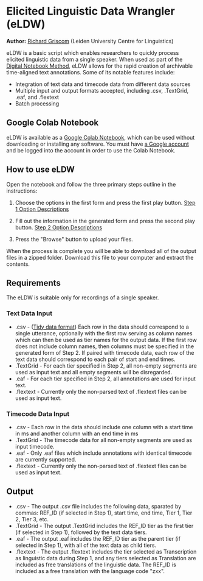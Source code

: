 # Elicited Linguistic Data Wrangler (eLDW)
**Author:** [Richard Griscom](https://rgris.com/) (Leiden University Centre for Linguistics)

eLDW is a basic script which enables researchers to quickly process elicited linguistic data from a single speaker. When used as part of the [Digital Notebook Method](https://github.com/rgriscom/Digital-Notebook-Method), eLDW allows for the rapid creation of archivable time-aligned text annotations. Some of its notable features include:
* Integration of text data and timecode data from different data sources
* Multiple input and output formats accepted, including .csv, .TextGrid, .eaf, and .flextext
* Batch processing

## Google Colab Notebook
eLDW is available as a [Google Colab Notebook](https://colab.research.google.com/drive/1k_mI4tPUCHVNq_m9_J62fcUVjcuHY7Qb?usp=sharing), which can be used without downloading or installing any software. You must have [a Google account](https://www.google.com/intl/en/account/about/) and be logged into the account in order to use the Colab Notebook. 


## How to use eLDW
Open the notebook and follow the three primary steps outline in the instructions:

1.  Choose the options in the first form and press the first play button. [Step 1 Option Descriptions](https://github.com/rgriscom/Elicited-Linguistic-Data-Wrangler/blob/main/Documentation/Step_1_Option_Descriptions.md)


2. Fill out the information in the generated form and press the second play button. [Step 2 Option Descriptions](https://github.com/rgriscom/Elicited-Linguistic-Data-Wrangler/blob/main/Documentation/Step_2_Option_Descriptions.md)
  
3. Press the "Browse" button to upload your files.

When the process is complete you will be able to download all of the output files in a zipped folder. Download this file to your computer and extract the contents. 
  
  
## Requirements
The eLDW is suitable only for recordings of a single speaker.

### Text Data Input
* .csv - ([Tidy data format](https://www.jstatsoft.org/article/view/v059i10)) Each row in the data should correspond to a single utterance, optionally with the first row serving as column names which can then be used as tier names for the output data. If the first row does not include column names, then columns must be specified in the generated form of Step 2. If paired with timecode data, each row of the text data should correspond to each pair of start and end times.
* .TextGrid - For each tier specified in Step 2, all non-empty segments are used as input text and all empty segments will be disregarded. 
* .eaf - For each tier specified in Step 2, all annotations are used for input text.
* .flextext - Currently only the non-parsed text of .flextext files can be used as input text.

### Timecode Data Input
* .csv - Each row in the data should include one column with a start time in ms and another column with an end time in ms
* .TextGrid - The timecode data for all non-empty segments are used as input timecode.
* .eaf - Only .eaf files which include annotations with identical timecode are currently supported.
* .flextext - Currently only the non-parsed text of .flextext files can be used as input text.

## Output

* .csv - The output .csv file includes the following data, sparated by commas: REF_ID (if selected in Step 1), start time, end time, Tier 1, Tier 2, Tier 3, etc.
* .TextGrid - The output .TextGrid includes the REF_ID tier as the first tier (if selected in Step 1), followed by the text data tiers.
* .eaf - The output .eaf includes the REF_ID tier as the parent tier (if selected in Step 1), with all of the text data as child tiers.
* .flextext - The output .flextext includes the tier selected as Transcription as linguistic data during Step 1, and any tiers selected as Translation are included as free translations of the linguistic data. The REF_ID is included as a free translation with the language code "zxx".








